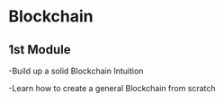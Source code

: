# Blockchain

## 1st Module
-Build up a solid Blockchain Intuition

-Learn how to create a general Blockchain from scratch
